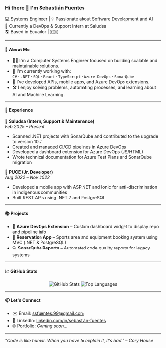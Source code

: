 ### Hi there 👋 I'm Sebastián Fuentes

💻 Systems Engineer | 💡 Passionate about Software Development and AI  
🎯 Currently a DevOps & Support Intern at Saludsa  
🌎 Based in Ecuador | 🇪🇨  

---

#### 🚀 About Me

- 👨‍💻 I'm a Computer Systems Engineer focused on building scalable and maintainable solutions.
- 🧪 I'm currently working with:  
  `C#` · `.NET` · `SQL` · `React` · `TypeScript` · `Azure DevOps` · `SonarQube`
- 🧰 I’ve developed APIs, mobile apps, and Azure DevOps extensions.
- 🛠️ I enjoy solving problems, automating processes, and learning about AI and Machine Learning.

---

#### 🏢 Experience

**💼 Saludsa (Intern, Support & Maintenance)**  
*Feb 2025 – Present*  
- Scanned .NET projects with SonarQube and contributed to the upgrade to version 10.7  
- Created and managed CI/CD pipelines in Azure DevOps  
- Developed a dashboard extension for Azure DevOps (JS/HTML)  
- Wrote technical documentation for Azure Test Plans and SonarQube migration

**📱 PUCE (Jr. Developer)**  
*Aug 2022 – Nov 2022*  
- Developed a mobile app with ASP.NET and Ionic for anti-discrimination in indigenous communities  
- Built REST APIs using .NET 7 and PostgreSQL

---

#### 📚 Projects

- 🔧 **Azure DevOps Extension** – Custom dashboard widget to display repo and pipeline info  
- 📲 **Reservation App** – Sports area and equipment booking system using MVC (.NET & PostgreSQL)  
- 🔍 **SonarQube Reports** – Automated code quality reports for legacy systems

---

#### 📈 GitHub Stats

<p align="center">
  <img src="https://github-readme-stats.vercel.app/api?username=Sebastian99fuentes&show_icons=true&theme=tokyonight" alt="GitHub Stats" />
  <img src="https://github-readme-stats.vercel.app/api/top-langs/?username=Sebastian99fuentes&layout=compact&theme=tokyonight" alt="Top Languages" />
</p>

---

#### 📫 Let's Connect

- ✉️ Email: ssfuentes.99@gmail.com  
- 💼 LinkedIn: [linkedin.com/in/sebastián-fuentes](https://www.linkedin.com/in/sebastian-fuentes/)  
- 🌐 Portfolio: *Coming soon...*

---

*“Code is like humor. When you have to explain it, it’s bad.” – Cory House*
